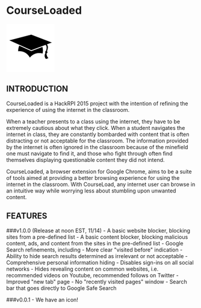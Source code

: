 CourseLoaded
==============
![Logo](CourseLoaded/images/logo-128.png)

INTRODUCTION
------------
CourseLoaded is a HackRPI 2015 project with the intention of refining the experience of using the internet in the classroom. 

When a teacher presents to a class using the internet, they have to be extremely cautious about what they click. When a student navigates the internet in class, they are constantly bombarded with content that is often distracting or not acceptable for the classroom. The information provided by the internet is often ignored in the classroom because of the minefield one must navigate to find it, and those who fight through often find themselves displaying questionable content they did not intend.

CourseLoaded, a browser extension for Google Chrome, aims to be a suite of tools aimed at providing a better browsing experience for using the internet in the classroom. With CourseLoad, any internet user can browse in an intuitive way while worrying less about stumbling upon unwanted content. 

FEATURES
------------
###v1.0.0 (Release at noon EST, 11/14)
	- A basic website blocker, blocking sites from a pre-defined list
	- A basic content blocker, blocking malicious content, ads, and content from the sites in the pre-defined list
	- Google Search refinements, including
		- More clear "visited before" indication
		- Ability to hide search results determined as irrelevant or not acceptable
	- Comprehensive personal information hiding
		- Disables sign-ins on all social networks
		- Hides revealing content on common websites, i.e. recommended videos on Youtube, recommended follows on Twitter
	- Improved "new tab" page
		- No "recently visited pages" window
		- Search bar that goes directly to Google Safe Search


###v0.0.1
	- We have an icon!